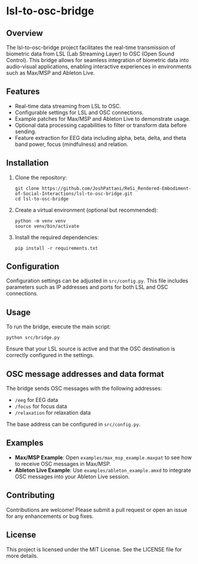 # lsl-to-osc-bridge

## Overview

The lsl-to-osc-bridge project facilitates the real-time transmission of biometric data from LSL (Lab Streaming Layer) to OSC (Open Sound Control). This bridge allows for seamless integration of biometric data into audio-visual applications, enabling interactive experiences in environments such as Max/MSP and Ableton Live.

## Features

- Real-time data streaming from LSL to OSC.
- Configurable settings for LSL and OSC connections.
- Example patches for Max/MSP and Ableton Live to demonstrate usage.
- Optional data processing capabilities to filter or transform data before sending.
- Feature extraction for EEG data including alpha, beta, delta, and theta band power, focus (mindfulness) and relation.

## Installation

1. Clone the repository:

   ```
   git clone https://github.com/JoshPattani/ReSi_Rendered-Embodiment-of-Social-Interactions/lsl-to-osc-bridge.git
   cd lsl-to-osc-bridge
   ```

2. Create a virtual environment (optional but recommended):

   ```
   python -m venv venv
   source venv/bin/activate
   ```

3. Install the required dependencies:
   ```
   pip install -r requirements.txt
   ```

## Configuration

Configuration settings can be adjusted in `src/config.py`. This file includes parameters such as IP addresses and ports for both LSL and OSC connections.

## Usage

To run the bridge, execute the main script:

```
python src/bridge.py
```

Ensure that your LSL source is active and that the OSC destination is correctly configured in the settings.

## OSC message addresses and data format

The bridge sends OSC messages with the following addresses:

- `/eeg` for EEG data
- `/focus` for focus data
- `/relaxation` for relaxation data

The base address can be configured in `src/config.py`.

## Examples

- **Max/MSP Example**: Open `examples/max_msp_example.maxpat` to see how to receive OSC messages in Max/MSP.
- **Ableton Live Example**: Use `examples/ableton_example.amxd` to integrate OSC messages into your Ableton Live session.

## Contributing

Contributions are welcome! Please submit a pull request or open an issue for any enhancements or bug fixes.

## License

This project is licensed under the MIT License. See the LICENSE file for more details.
